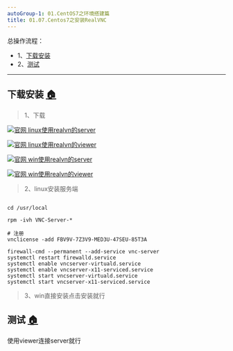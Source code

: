 ```yaml
---
autoGroup-1: 01.CentOS7之环境搭建篇
title: 01.07.Centos7之安装RealVNC
---
```


总操作流程：
- 1、[下载安装](#Linux-01)
- 2、[测试](#Linux-02)

***

## 下载安装 <a name="Linux-01" href="#" >:house:</a>

> 1、下载

[![](https://img.shields.io/badge/官网-linux使用realvn的server-red.svg "官网 linux使用realvn的server")](https://www.realvnc.com/en/connect/download/vnc/linux/)

[![](https://img.shields.io/badge/官网-linux使用realvn的viewer-red.svg "官网 linux使用realvn的viewer")](https://www.realvnc.com/en/connect/download/viewer/linux/)


[![](https://img.shields.io/badge/官网-win使用realvn的server-red.svg "官网 win使用realvn的server")](https://www.realvnc.com/en/connect/download/viewer/windows/)

[![](https://img.shields.io/badge/官网-win使用realvn的viewer-red.svg "官网 win使用realvn的viewer")](https://www.realvnc.com/en/connect/download/viewer/windows/)

> 2、linux安装服务端

```shell

cd /usr/local

rpm -ivh VNC-Server-*

# 注册
vnclicense -add FBV9V-7Z3V9-MED3U-47SEU-85T3A

firewall-cmd --permanent --add-service vnc-server 
systemctl restart firewalld.service
systemctl enable vncserver-virtuald.service
systemctl enable vncserver-x11-serviced.service
systemctl start vncserver-virtuald.service
systemctl start vncserver-x11-serviced.service
```

> 3、win直接安装点击安装就行

## 测试 <a name="Linux-02" href="#" >:house:</a>

使用viewer连接server就行


